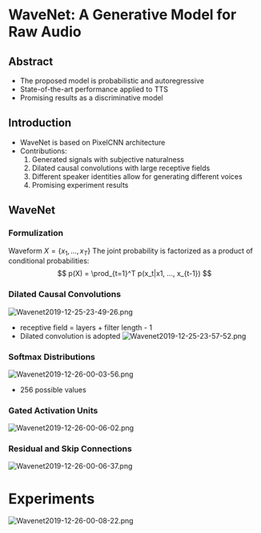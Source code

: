 # WaveNet: A Generative Model for Raw Audio

## Abstract
- The proposed model is probabilistic and autoregressive
- State-of-the-art performance applied to TTS
- Promising results as a discriminative model

## Introduction
- WaveNet is based on PixelCNN architecture
- Contributions:
  1. Generated signals with subjective naturalness 
  2. Dilated causal convolutions with large receptive fields
  3. Different speaker identities allow for generating different voices
  4. Promising experiment results
   
## WaveNet
### Formulization
Waveform $X = \{x_1, ..., x_T\}$
The joint probability is factorized as a product of conditional probabilities:
$$
p(X) = \prod_{t=1}^T p(x_t|x1, ..., x_{t-1})
$$

### Dilated Causal Convolutions
![Wavenet2019-12-25-23-49-26.png](https://i.loli.net/2020/01/03/IJ5W9EFoqrYwCeR.png)
- receptive field = layers + filter length - 1
- Dilated convolution is adopted
![Wavenet2019-12-25-23-57-52.png](https://i.loli.net/2020/01/03/sxBaWEZu7DAXeTr.png)

### Softmax Distributions
![Wavenet2019-12-26-00-03-56.png](https://i.loli.net/2020/01/03/CvcM3ymKhb48ROf.png)
- 256 possible values

### Gated Activation Units
![Wavenet2019-12-26-00-06-02.png](https://i.loli.net/2020/01/03/2URvDtkfEdHGB4p.png)

### Residual and Skip Connections
![Wavenet2019-12-26-00-06-37.png](https://i.loli.net/2020/01/03/oGlnhPEiUsRYSV8.png)

# Experiments
![Wavenet2019-12-26-00-08-22.png](https://i.loli.net/2020/01/03/EkzqDGL8AmZ3FCv.png)

